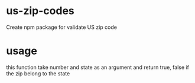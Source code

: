 # us-zip-codes
Create npm package for validate US zip code


# usage

this function take number and state as an argument and return true, false if the zip belong to the state
